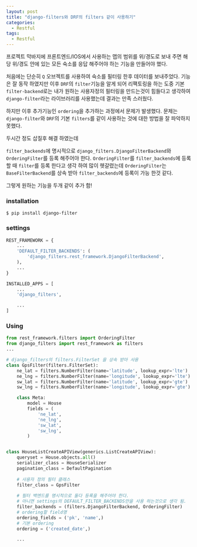 ```yaml
---
layout: post
title: "django-filters와 DRF의 filters 같이 사용하기"
categories:
  - Restful
tags:
  - Restful
---
```


프로젝트 막바지에 프론트엔드/IOS에서 사용하는 맵의 범위를 위/경도로 보내 주면
해당 위/경도 안에 있는 모든 숙소를 응답 해주어야 하는 기능을 만들어야 했다.

처음에는 단순히 `Q` 오브젝트를 사용하여 숙소를 필터링 한후 데이터를 보내주었다.
기능은 잘 동작 하였지만 이후 `DRF`의 `filter`기능을 알게 되어 리팩토링을 하는 도중
기본 `filter-backend`로는 내가 원하는 사용자정의 필터링을 만드는것이 힘들다고 생각하여
`django-filter`라는 라이브러리를 사용했는데 결과는 만족 스러웠다.

하지만 이후 추가기능인 `ordering`을 추가하는 과정에서 문제가 발생했다.
문제는 `django-filter`와 `DRF`의 기본 `filters`를 같이 사용하는 것에 대한 방법을 잘 파악하지 못했다.

두시간 정도 삽질후 해결 하였는데 

`filter_backends`에 명시적으로 `django_filters.DjangoFilterBackend`와 `OrderingFilter`를 등록 해주어야 한다.
`OrderingFilter`를 `filter_backends`에 등록할 때 `filter`를 등록 한다고 생각 하여 많이 헷갈렸는데
`OrderingFilter`는 `BaseFilterBackend`를 상속 받아 `filter_backends`에 등록이 가능 한것 같다.

그렇게 원하는 기능을 두개 같이 추가 함!


### installation
```
$ pip install django-filter
```

### settings
```python
REST_FRAMEWORK = {
    ...
    'DEFAULT_FILTER_BACKENDS': (
        'django_filters.rest_framework.DjangoFilterBackend',
    ),
    ...
}

INSTALLED_APPS = [
    ...
    'django_filters',

    ...
]
```

### Using

```python
from rest_framework.filters import OrderingFilter
from django_filters import rest_framework as filters
...

# django_filters의 filters.FilterSet 을 상속 받아 사용
class GpsFilter(filters.FilterSet):
    ne_lat = filters.NumberFilter(name='latitude', lookup_expr='lte')
    ne_lng = filters.NumberFilter(name='longitude', lookup_expr='lte')
    sw_lat = filters.NumberFilter(name='latitude', lookup_expr='gte')
    sw_lng = filters.NumberFilter(name='longitude', lookup_expr='gte')

    class Meta:
        model = House
        fields = (
            'ne_lat',
            'ne_lng',
            'sw_lat',
            'sw_lng',
        )


class HouseListCreateAPIView(generics.ListCreateAPIView):
    queryset = House.objects.all()
    serializer_class = HouseSerializer
    pagination_class = DefaultPagination
    
    # 사용자 정의 필터 클래스
    filter_class = GpsFilter
    
    # 필터 백엔드를 명시적으로 둘다 등록을 해주어야 한다.
    # 아니면 settings의 DEFAULT_FILTER_BACKENDS만을 사용 하는것으로 생각 됨.
    filter_backends = (filters.DjangoFilterBackend, OrderingFilter)
    # ordering할 field명
    ordering_fields = ('pk', 'name',)
    # 기본 ordering
    ordering = ('created_date',)

    ...
```